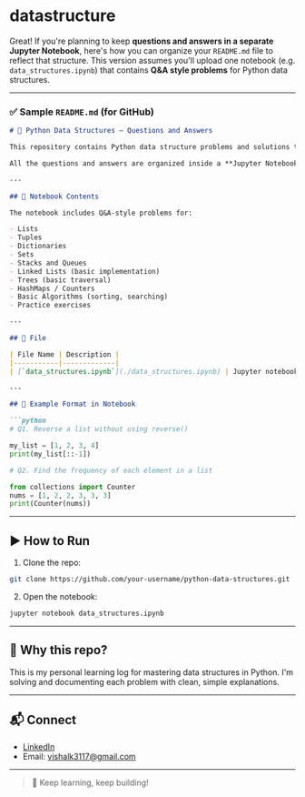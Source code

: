 # datastructure
Great! If you're planning to keep **questions and answers in a separate Jupyter Notebook**, here's how you can organize your `README.md` file to reflect that structure. This version assumes you'll upload one notebook (e.g. `data_structures.ipynb`) that contains **Q\&A style problems** for Python data structures.

---

### ✅ Sample `README.md` (for GitHub)

````markdown
# 🐍 Python Data Structures – Questions and Answers

This repository contains Python data structure problems and solutions that I’m learning and practicing.

All the questions and answers are organized inside a **Jupyter Notebook** for easy reading, running, and experimenting.

---

## 📓 Notebook Contents

The notebook includes Q&A-style problems for:

- Lists
- Tuples
- Dictionaries
- Sets
- Stacks and Queues
- Linked Lists (basic implementation)
- Trees (basic traversal)
- HashMaps / Counters
- Basic Algorithms (sorting, searching)
- Practice exercises

---

## 📁 File

| File Name | Description |
|-----------|-------------|
| [`data_structures.ipynb`](./data_structures.ipynb) | Jupyter notebook with questions and answers |

---

## 📌 Example Format in Notebook

```python
# Q1. Reverse a list without using reverse()

my_list = [1, 2, 3, 4]
print(my_list[::-1])
````

```python
# Q2. Find the frequency of each element in a list

from collections import Counter
nums = [1, 2, 2, 3, 3, 3]
print(Counter(nums))
```

---

## ▶️ How to Run

1. Clone the repo:

```bash
git clone https://github.com/your-username/python-data-structures.git
```

2. Open the notebook:

```bash
jupyter notebook data_structures.ipynb
```

---

## 🌱 Why this repo?

This is my personal learning log for mastering data structures in Python.
I'm solving and documenting each problem with clean, simple explanations.

---

## 📬 Connect

* [LinkedIn](https://www.linkedin.com/in/vishalk31/)
* Email: [vishalk3117@gmail.com](mailto:vishalk3117@gmail.com)

---

> 📘 Keep learning, keep building!

